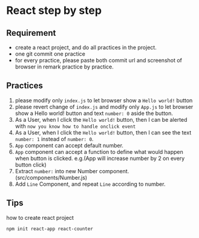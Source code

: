 # React step by step

## Requirement
* create a react project, and do all practices in the project.
* one git commit one practice
* for every practice, please paste both commit url and screenshot of browser in remark practice by practice.

## Practices
1. please modify only ```index.js``` to let browser show a ```Hello world!``` button
2. please revert change of ```index.js``` and modify only ```App.js``` to let browser show a Hello world! button and text ```number: 0``` aside the button.
3. As a User, when I click the ```Hello world!``` button, then I can be alerted with ```now you know how to handle onclick event```
4. As a User, when I click the ```Hello world!``` button, then I can see the text ```number: 1``` instead of ```number: 0```.
5. ```App``` component can accept default number.
6. ```App``` component can accept a function to define what would happen when button is clicked. e.g.(App will increase number by 2 on every button click)
7. Extract ```number:``` into new Number component. (src/components/Number.js)
8. Add ```Line``` Component, and repeat ```Line``` according to number.

## Tips
how to create react project
```
npm init react-app react-counter
```
